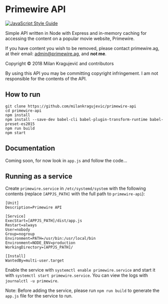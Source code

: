 # Primewire API

[![JavaScript Style Guide](https://cdn.rawgit.com/standard/standard/master/badge.svg)](https://github.com/standard/standard)

Simple API written in Node with Express and in-memory caching for accessing the content on a popular movie website, Primewire.

If you have content you wish to be removed, please contact primewire.ag, at their email: admin@primewire.ag, and **not me**.

Copyright © 2018 Milan Kragujević and contributors

By using this API you may be committing copyright infringement. I am not responsible for the contents of the API.

## How to run

```
git clone https://github.com/milankragujevic/primewire-api
cd primewire-api
npm install
npm install --save-dev babel-cli babel-plugin-transform-runtime babel-preset-es2015
npm run build
npm start
```

## Documentation

Coming soon, for now look in `app.js` and follow the code...

## Running as a service

Create `primewire.service` in `/etc/systemd/system` with the following contents (replace `[APPJS_PATH]` with the full path to `primewire-api`):

```
[Unit]
Description=Primewire API

[Service]
ExecStart=[APPJS_PATH]/dist/app.js
Restart=always
User=nobody
Group=nogroup 
Environment=PATH=/usr/bin:/usr/local/bin
Environment=NODE_ENV=production
WorkingDirectory=[APPJS_PATH]/

[Install]
WantedBy=multi-user.target
```

Enable the service with `systemctl enable primewire.service` and start it with `systemctl start primewire.service`. 
You can view the logs with `journalctl -u primewire`.

Note: Before adding the service, please run `npm run build` to generate the `app.js` file for the service to run.